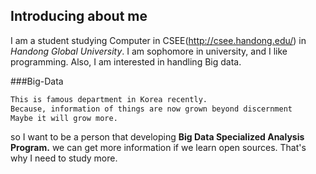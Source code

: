 ## Introducing about me

I am a student studying Computer in CSEE(http://csee.handong.edu/) in _Handong Global University_.
I am sophomore in university, and I like programming.
Also, I am interested in handling Big data.

###Big-Data
```markdown
This is famous department in Korea recently.
Because, information of things are now grown beyond discernment
Maybe it will grow more.
```
so I want to be a person that developing **Big Data Specialized Analysis Program.**
we can get more information if we learn open sources.
That's why I need to study more.


